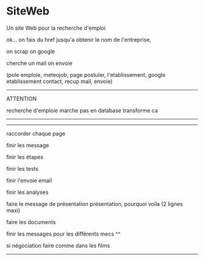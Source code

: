# SiteWeb

Un site Web pour la recherche d'emploi

ok... on fais du href jusqu'a obtenir le nom de l'entreprise,

on scrap on google

cherche un mail on envoie

(pole emploie, meteojob, page postuler, l'etablissement, google etablissement contact, recup mail, envoie)

--------------------------------------------------

ATTENTION 

recherche d'emploie marche pas en database transforme ca

-------------------------------------------------



-------------------------------------------------------------------------------------------------------------------------------

raccorder chaque page

finir les message

finir les étapes

finir les tests

finir l'envoie email

finir les analyses

faire le message de présentation présentation, pourquoi voila (2 lignes maxi)

faire les documents

finir les messages pour les différents mecs ^^

si négociation faire comme dans les films

-------------------------------------------------------------------------------------------------------------------------------




